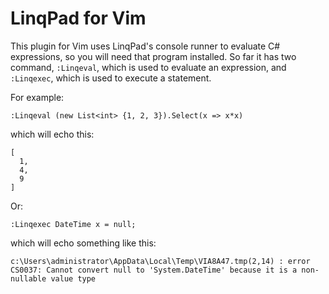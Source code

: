 # LinqPad for Vim

This plugin for Vim uses LinqPad's console runner to evaluate C# expressions, so
you will need that program installed. So far it has two command, `:Linqeval`,
which is used to evaluate an expression, and `:Linqexec`, which is used to
execute a statement.

For example:

    :Linqeval (new List<int> {1, 2, 3}).Select(x => x*x)

which will echo this:

    [
      1,
      4,
      9
    ]

Or:

    :Linqexec DateTime x = null;

which will echo something like this:

    c:\Users\administrator\AppData\Local\Temp\VIA8A47.tmp(2,14) : error CS0037: Cannot convert null to 'System.DateTime' because it is a non-nullable value type
